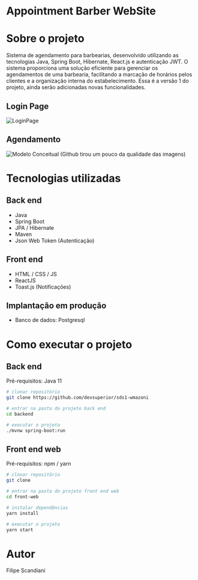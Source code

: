 # Appointment Barber WebSite
 
# Sobre o projeto



Sistema de agendamento para barbearias, desenvolvido utilizando as tecnologias Java, Spring Boot, Hibernate, React.js e autenticação JWT. O sistema proporciona uma solução eficiente para gerenciar os agendamentos de uma barbearia, facilitando a marcação de horários pelos clientes e a organização interna do estabelecimento. Essa é a versão 1 do projeto, ainda serão adicionadas novas funcionalidades. 

## Login Page
![LoginPage](https://github.com/Scandianx/appointment-barber-website2/blob/main/assets/Sem%20t%C3%ADtulo.gif)

## Agendamento
![Modelo Conceitual](https://github.com/Scandianx/appointment-barber-website2/blob/main/assets/Sem%20t%C3%ADtulo2.gif)
(Github tirou um pouco da qualidade das imagens)


# Tecnologias utilizadas
## Back end
- Java
- Spring Boot
- JPA / Hibernate
- Maven
- Json Web Token (Autenticação)
## Front end
- HTML / CSS / JS 
- ReactJS
- Toast.js (Notificações)
  
  
## Implantação em produção
- Banco de dados: Postgresql

# Como executar o projeto

## Back end
Pré-requisitos: Java 11

```bash
# clonar repositório
git clone https://github.com/devsuperior/sds1-wmazoni

# entrar na pasta do projeto back end
cd backend

# executar o projeto
./mvnw spring-boot:run
```

## Front end web
Pré-requisitos: npm / yarn

```bash
# clonar repositório
git clone 

# entrar na pasta do projeto front end web
cd front-web

# instalar dependências
yarn install

# executar o projeto
yarn start
```

# Autor

Filipe Scandiani 



